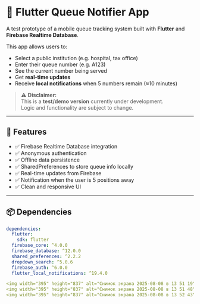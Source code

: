 # 📲 Flutter Queue Notifier App

A test prototype of a mobile queue tracking system built 
with **Flutter** and **Firebase Realtime Database**.

This app allows users to:

- Select a public institution (e.g. hospital, tax office)
- Enter their queue number (e.g. A123)
- See the current number being served
- Get **real-time updates**
- Receive **local notifications** when 5 numbers remain (≈10 minutes)

> ⚠️ **Disclaimer:**  
> This is a **test/demo version** currently under development.  
> Logic and functionality are subject to change.

---

## 🚀 Features

- ✅ Firebase Realtime Database integration
- ✅ Anonymous authentication
- ✅ Offline data persistence
- ✅ SharedPreferences to store queue info locally
- ✅ Real-time updates from Firebase
- ✅ Notification when the user is 5 positions away
- ✅ Clean and responsive UI

---

## 📦 Dependencies

```yaml
dependencies:
  flutter:
    sdk: flutter
  firebase_core: ^4.0.0
  firebase_database: ^12.0.0
  shared_preferences: ^2.2.2
  dropdown_search: ^5.0.6
  firebase_auth: ^6.0.0
  flutter_local_notifications: ^19.4.0

<img width="395" height="837" alt="Снимок экрана 2025-08-08 в 13 51 19" src="https://github.com/user-attachments/assets/24dbd2cb-7ed0-4621-b447-733e21d7b659" />
<img width="395" height="837" alt="Снимок экрана 2025-08-08 в 13 51 48" src="https://github.com/user-attachments/assets/a15b0d6b-75a6-4671-b13d-92b4407a6a43" />
<img width="395" height="837" alt="Снимок экрана 2025-08-08 в 13 52 43" src="https://github.com/user-attachments/assets/32b71f55-acf9-40c7-a2f6-98c7a46cde73" />
